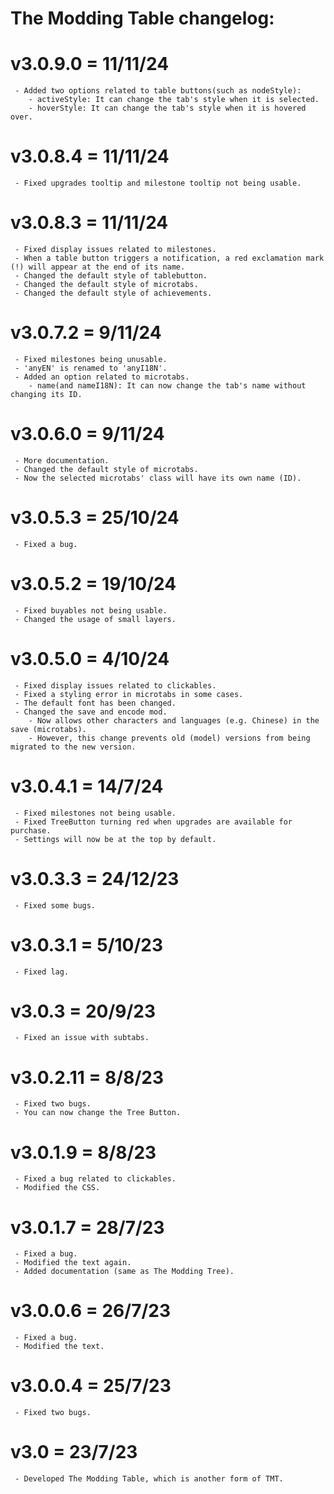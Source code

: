 # The Modding Table changelog:

# v3.0.9.0 = 11/11/24
	 - Added two options related to table buttons(such as nodeStyle):
	    - activeStyle: It can change the tab's style when it is selected.
	    - hoverStyle: It can change the tab's style when it is hovered over.

# v3.0.8.4 = 11/11/24
	 - Fixed upgrades tooltip and milestone tooltip not being usable.

# v3.0.8.3 = 11/11/24
	 - Fixed display issues related to milestones.
	 - When a table button triggers a notification, a red exclamation mark (!) will appear at the end of its name.
	 - Changed the default style of tablebutton.
	 - Changed the default style of microtabs.
	 - Changed the default style of achievements.

# v3.0.7.2 = 9/11/24
	 - Fixed milestones being unusable.
	 - 'anyEN' is renamed to 'anyI18N'.
	 - Added an option related to microtabs.
 	    - name(and nameI18N): It can now change the tab's name without changing its ID.

# v3.0.6.0 = 9/11/24
     - More documentation.
	 - Changed the default style of microtabs.
	 - Now the selected microtabs' class will have its own name (ID).

# v3.0.5.3 = 25/10/24
	 - Fixed a bug.

# v3.0.5.2 = 19/10/24
	 - Fixed buyables not being usable.
	 - Changed the usage of small layers.

# v3.0.5.0 = 4/10/24
	 - Fixed display issues related to clickables.
	 - Fixed a styling error in microtabs in some cases.
	 - The default font has been changed.
	 - Changed the save and encode mod.
		- Now allows other characters and languages (e.g. Chinese) in the save (microtabs).
	    - However, this change prevents old (model) versions from being migrated to the new version. 

# v3.0.4.1 = 14/7/24
	 - Fixed milestones not being usable.
	 - Fixed TreeButton turning red when upgrades are available for purchase.
	 - Settings will now be at the top by default.

# v3.0.3.3 = 24/12/23
	 - Fixed some bugs.

# v3.0.3.1 = 5/10/23
	 - Fixed lag.

# v3.0.3 = 20/9/23
	 - Fixed an issue with subtabs.

# v3.0.2.11 = 8/8/23
	 - Fixed two bugs.
	 - You can now change the Tree Button.

# v3.0.1.9 = 8/8/23
	 - Fixed a bug related to clickables.
	 - Modified the CSS.

# v3.0.1.7 = 28/7/23
	 - Fixed a bug.
	 - Modified the text again.
	 - Added documentation (same as The Modding Tree).

# v3.0.0.6 = 26/7/23
	 - Fixed a bug.
	 - Modified the text.

# v3.0.0.4 = 25/7/23
	 - Fixed two bugs.

# v3.0 = 23/7/23
	 - Developed The Modding Table, which is another form of TMT.
